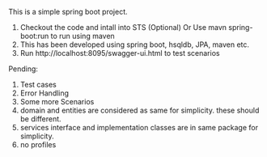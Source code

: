 
This is a simple spring boot project.

1. Checkout the code and intall into STS (Optional) Or Use mavn spring-boot:run to run 
   using maven
2. This has been developed using spring boot, hsqldb, JPA, maven etc.
3. Run http://localhost:8095/swagger-ui.html to test scenarios


Pending:
1. Test cases
2. Error Handling
3. Some more Scenarios
4. domain and entities are considered as same for simplicity. these should be different.
5. services interface and implementation classes are in same package for simplicity.
6. no profiles

   

